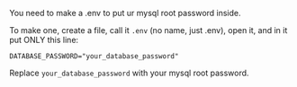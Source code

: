 You need to make a .env to put ur mysql root password inside.

To make one, create a file, call it `.env` (no name, just .env), open it, and in it put ONLY this line:

```
DATABASE_PASSWORD="your_database_password"
```

Replace `your_database_password` with your mysql root password.


